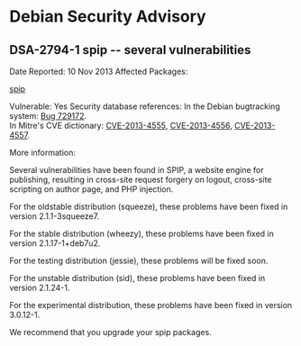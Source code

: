 
Debian Security Advisory
========================


DSA-2794-1 spip -- several vulnerabilities
------------------------------------------



Date Reported:
10 Nov 2013
Affected Packages:

[spip](https://packages.debian.org/src:spip)

Vulnerable:
Yes
Security database references:
In the Debian bugtracking system: [Bug 729172](https://bugs.debian.org/cgi-bin/bugreport.cgi?bug=729172).  
In Mitre's CVE dictionary: [CVE-2013-4555](https://security-tracker.debian.org/tracker/CVE-2013-4555), [CVE-2013-4556](https://security-tracker.debian.org/tracker/CVE-2013-4556), [CVE-2013-4557](https://security-tracker.debian.org/tracker/CVE-2013-4557).  

More information:

Several vulnerabilities have been found in SPIP, a website engine for
publishing, resulting in cross-site request forgery on logout,
cross-site scripting on author page, and PHP injection.


For the oldstable distribution (squeeze), these problems have been fixed
in version 2.1.1-3squeeze7.


For the stable distribution (wheezy), these problems have been fixed in
version 2.1.17-1+deb7u2.


For the testing distribution (jessie), these problems will be fixed
soon.


For the unstable distribution (sid), these problems have been fixed in
version 2.1.24-1.


For the experimental distribution, these problems have been fixed in
version 3.0.12-1.


We recommend that you upgrade your spip packages.





